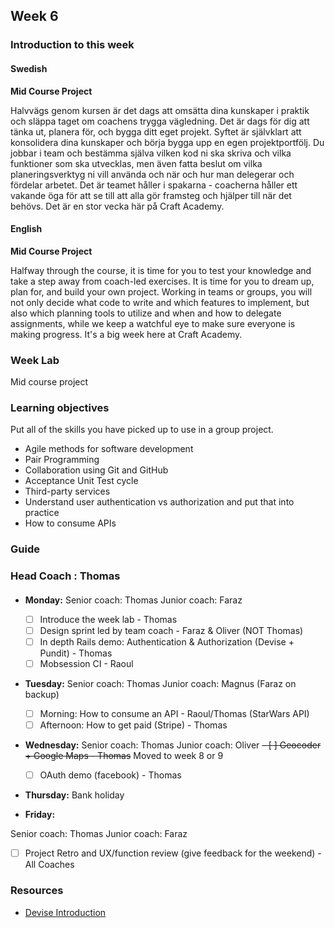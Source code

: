 ## Week 6
### Introduction to this week

#### Swedish
**Mid Course Project**

Halvvägs genom kursen är det dags att omsätta dina kunskaper i praktik och släppa taget om coachens trygga vägledning. Det är dags för dig att tänka ut, planera för, och bygga ditt eget projekt. Syftet är självklart att konsolidera dina kunskaper och börja bygga upp en egen projektportfölj. Du jobbar i team och bestämma själva vilken kod ni ska skriva och vilka funktioner som ska utvecklas, men även fatta beslut om vilka planeringsverktyg ni vill använda och när och hur man delegerar och fördelar arbetet. Det är teamet håller i spakarna - coacherna håller ett vakande öga för att se till att alla gör framsteg och hjälper till när det behövs. Det är en stor vecka här på Craft Academy.
#### English
**Mid Course Project**

Halfway through the course, it is time for you to test your knowledge and take a step away from coach-led exercises. It is time for you to dream up, plan for, and build your own project. Working in teams or groups, you will not only decide what code to write and which features to implement, but also which planning tools to utilize and when and how to delegate assignments, while we keep a watchful eye to make sure everyone is making progress. It's a big week here at Craft Academy.
### Week Lab
Mid course project

### Learning objectives
Put all of the skills you have picked up to use in a group project.

- Agile methods for software development
- Pair Programming
- Collaboration using Git and GitHub
- Acceptance Unit Test cycle
- Third-party services
- Understand user authentication vs authorization and put that into practice
- How to consume APIs

### Guide

### Head Coach : Thomas
#### 


- **Monday:** 
  Senior coach: Thomas 
  Junior coach: Faraz
  - [ ] Introduce the week lab - Thomas
  - [ ] Design sprint led by team coach - Faraz & Oliver (NOT Thomas)
  - [ ] In depth Rails demo: Authentication & Authorization (Devise + Pundit) - Thomas
  - [ ] Mobsession CI - Raoul
  
- **Tuesday:**
  Senior coach: Thomas 
  Junior coach: Magnus (Faraz on backup)
  - [ ] Morning: How to consume an API - Raoul/Thomas (StarWars API)
  - [ ] Afternoon: How to get paid (Stripe) - Thomas
  
- **Wednesday:**
Senior coach: Thomas
Junior coach: Oliver
  ~~- [ ] Geocoder + Google Maps - Thomas~~ Moved to week 8 or 9
  - [ ] OAuth demo (facebook) - Thomas
- **Thursday:** Bank holiday

- **Friday:**

Senior coach: Thomas
Junior coach: Faraz
  - [ ] Project Retro and UX/function review  (give feedback for the weekend) - All Coaches
  
  ### Resources
  * [Devise Introduction](https://youtu.be/BBKiHPotInA)
